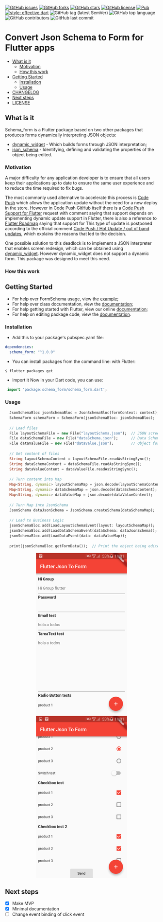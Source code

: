 [![GitHub issues](https://img.shields.io/github/issues/Legytma/schema_form)](https://github.com/Legytma/schema_form/issues)
[![GitHub forks](https://img.shields.io/github/forks/Legytma/schema_form)](https://github.com/Legytma/schema_form/network)
[![GitHub stars](https://img.shields.io/github/stars/Legytma/schema_form)](https://github.com/Legytma/schema_form/stargazers)
[![GitHub license](https://img.shields.io/github/license/Legytma/schema_form)](https://github.com/Legytma/schema_form/blob/master/LICENSE)
[![Pub](https://img.shields.io/pub/v/schema_form)](https://pub.dev/packages/schema_form)
[![style: effective dart](https://img.shields.io/badge/style-effective_dart-40c4ff.svg)](https://github.com/tenhobi/effective_dart)
![GitHub tag (latest SemVer)](https://img.shields.io/github/v/tag/Legytma/schema_form)
![GitHub top language](https://img.shields.io/github/languages/top/Legytma/schema_form)
![GitHub contributors](https://img.shields.io/github/contributors/Legytma/schema_form)
![GitHub last commit](https://img.shields.io/github/last-commit/Legytma/schema_form)

# Convert Json Schema to Form for Flutter apps

* [What is it](#what-is-it)
  * [Motivation](#motivation)
  * [How this work](#how-this-work)
* [Getting Started](#getting-started)
  * [Installation](#installation)
  * [Usage](#usage)
* [CHANGELOG](https://github.com/Legytma/schema_form/blob/master/CHANGELOG.md)
* [Next steps](#next-steps)
* [LICENSE](https://github.com/Legytma/schema_form/blob/master/LICENSE)

## What is it

Schema_form is a Flutter package based on two other packages that produces forms dynamically interpreting JSON objects:

* [dynamic_widget](https://pub.dev/packages/dynamic_widget) - Which builds forms through JSON interpretation;
* [json_schema](https://pub.dev/packages/json_schema) - Identifying, defining and validating the properties of the object being edited.

### Motivation
A major difficulty for any application developer is to ensure that all users keep their applications up to date to ensure the same user experience and to reduce the time required to fix bugs.

The most commonly used alternative to accelerate this process is [Code Push](https://github.com/Microsoft/code-push) which allows the application update without the need for a new deploy in the store. However in Code Push GitHub itself there is a [Code Push Support for Flutter](https://github.com/Microsoft/code-push/issues/624#issuecomment-532358395) request with comment saying that support depends on implementing dynamic update support in Flutter, there is also a reference to [Flutter Roadmap](https://github.com/flutter/flutter/wiki/Roadmap#changes) saying that support for This type of update is postponed according to the official comment [Code Push / Hot Update / out of band updates](https://github.com/flutter/flutter/issues/14330#issuecomment-485565194), which explains the reasons that led to the decision.

One possible solution to this deadlock is to implement a JSON interpreter that enables screen redesign, which can be obtained using [dynamic_widget](https://github.com/dengyin2000/dynamic_widget). However dynamic_widget does not support a dynamic form. This package was designed to meet this need.

### How this work

## Getting Started

* For help over FormSchema usage, view the [example](https://github.com/Legytma/schema_form/tree/master/example);
* For help over class documentation, view the [documentation](https://raw.githubusercontent.com/Legytma/schema_form/master/doc/api/index.html);
* For help getting started with Flutter, view our online [documentation](https://flutter.io/);
* For help on editing package code, view the [documentation](https://flutter.io/developing-packages/).

### Installation

* Add this to your package's pubspec.yaml file:
```yaml
dependencies:
  schema_form: "^1.0.0"
```
* You can install packages from the command line:
  with Flutter:
```
$ flutter packages get
```
* Import it Now in your Dart code, you can use:
```dart
 import 'package:schema_form/schema_form.dart'; 
```

### Usage

```dart
  JsonSchemaBloc jsonSchemaBloc = JsonSchemaBloc(formContext: context); // Business Logic
  SchemaForm schemaForm = SchemaForm(jsonSchemaBloc: jsonSchemaBloc);   // Form Widget

  // Load files
  File layoutSchemaFile = new File("layoutSchema.json");  // JSON screen layout
  File dataSchemaFile = new File("dataSchema.json");      // Data Schema
  File dataValueFile = new File("dataValue.json");        // Object for editing

  // Get content of files
  String layoutSchemaContent = layoutSchemaFile.readAsStringSync();
  String dataSchemaContent = dataSchemaFile.readAsStringSync();
  String dataValueContent = dataValueFile.readAsStringSync();

  // Turn content into Map
  Map<String, dynamic> layoutSchemaMap = json.decode(layoutSchemaContent);
  Map<String, dynamic> dataSchemaMap = json.decode(dataSchemaContent);
  Map<String, dynamic> dataValueMap = json.decode(dataValueContent);

  // Turn Map into JsonSchema
  JsonSchema dataJsonSchema = JsonSchema.createSchema(dataSchemaMap);

  // Load to Business Logic
  jsonSchemaBloc.add(LoadLayoutSchemaEvent(layout: layoutSchemaMap));   // Layout
  jsonSchemaBloc.add(LoadDataSchemaEvent(dataSchema: dataJsonSchema));  // Json Schema
  jsonSchemaBloc.add(LoadDataEvent(data: dataValueMap));                // Object in edit

  print(jsonSchemaBloc.getFormData());  // Print the object being edited
```

<p align="center">
  <img width="300" src="https://raw.githubusercontent.com/Legytma/schema_form/master/image1.png"/>
  <img width="300" src="https://raw.githubusercontent.com/Legytma/schema_form/master/image2.png"/>
</p>

## Next steps

- [x] Make MVP
- [x] Minimal documentation
- [ ] Change event binding of click event
